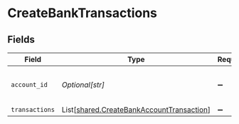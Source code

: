 # CreateBankTransactions


## Fields

| Field                                                                                            | Type                                                                                             | Required                                                                                         | Description                                                                                      | Example                                                                                          |
| ------------------------------------------------------------------------------------------------ | ------------------------------------------------------------------------------------------------ | ------------------------------------------------------------------------------------------------ | ------------------------------------------------------------------------------------------------ | ------------------------------------------------------------------------------------------------ |
| `account_id`                                                                                     | *Optional[str]*                                                                                  | :heavy_minus_sign:                                                                               | Unique identifier for a bank account.                                                            | 13d946f0-c5d5-42bc-b092-97ece17923ab                                                             |
| `transactions`                                                                                   | List[[shared.CreateBankAccountTransaction](../../models/shared/createbankaccounttransaction.md)] | :heavy_minus_sign:                                                                               | N/A                                                                                              |                                                                                                  |